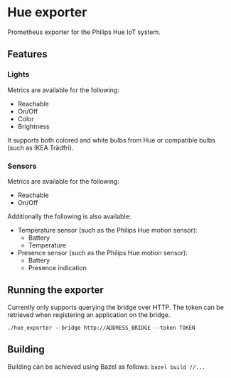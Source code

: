 # Hue exporter

Prometheus exporter for the Philips Hue IoT system. 

## Features

### Lights

Metrics are available for the following:

 * Reachable
 * On/Off
 * Color
 * Brightness

It supports both colored and white bulbs from Hue or compatible bulbs (such as
IKEA Trädfri).

### Sensors

Metrics are available for the following:

 * Reachable
 * On/Off

Additionally the following is also available:
 
 * Temperature sensor (such as the Philips Hue motion sensor):
   * Battery
   * Temperature
 * Presence sensor (such as the Philips Hue motion sensor):
   * Battery
   * Presence indication

## Running the exporter

Currently only supports querying the bridge over HTTP.
The token can be retrieved when registering an application on the bridge.

`./hue_exporter --bridge http://ADDRESS_BRIDGE --token TOKEN`

## Building

Building can be achieved using Bazel as follows:
`bazel build //...`
